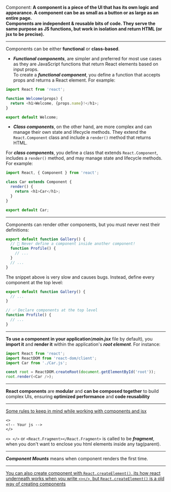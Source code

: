 Component: **A component is a piece of the UI that has its own logic and appearance. A component can be as small as a button or as large as an entire page.<br>Components are independent & reusable bits of code. They serve the same purpose as JS functions, but work in isolation and return HTML (or jsx to be precise).**

----

Components can be either **functional** or **class-based**.

- ***Functional components***, are simpler and preferred for most use cases as they are JavaScript functions that return React elements based on input props.\
To create a ***functional component***, you define a function that accepts props and returns a React element. For example:
```js
import React from 'react';

function Welcome(props) {
  return <h1>Welcome, {props.name}!</h1>;
}

export default Welcome;
```

- ***Class components***, on the other hand, are more complex and can manage their own state and lifecycle methods. They extend the `React.Component` class and include a `render()` method that returns HTML.

For ***class components***, you define a class that extends `React.Component`, includes a `render()` method, and may manage state and lifecycle methods. For example:
```js
import React, { Component } from 'react';

class Car extends Component {
  render() {
    return <h1>Car</h1>;
  }
}

export default Car;
```
----
Components can render other components, but you must never nest their definitions:
```js
export default function Gallery() {
  // 🔴 Never define a component inside another component!
  function Profile() {
    // ...
  }
  // ...
}
```
The snippet above is very slow and causes bugs. Instead, define every component at the top level:

```js
export default function Gallery() {
  // ...
}

// ✅ Declare components at the top level
function Profile() {
  // ...
}
```


----
**To use a component in your application**(***main.jsx*** file by default), you **import it** and **render it** within the application's ***root element***. For instance:

```js
import React from 'react';
import ReactDOM from 'react-dom/client';
import Car from './Car.js';

const root = ReactDOM.createRoot(document.getElementById('root'));
root.render(<Car />);
```

---

**React components** are **modular** and **can be composed together** to build complex UIs, ensuring **optimized performance** and **code reusability**

----

[Some rules to keep in mind while working with components and jsx](https://youtu.be/M9O5AjEFzKw?si=hG_kuGZcmdKV6RAn&t=2027)

```
<>
<!-- Your js -->
</>
```
```<> </>``` or ```<React.Fragment></React.Fragment>``` is called to be ***fragment***, when you don't want to enclose you html elements inside any tag(parent).



----

***Component Mounts*** means when component renders the first time.

----

[You can also create component with `React.createElement()`, its how react underneath works when you write ```<></>```, but `React.createElement()` is a old way of creating components](https://youtu.be/lAFbKzO-fss?si=EDmybL5ezHuIFNav&t=2337)